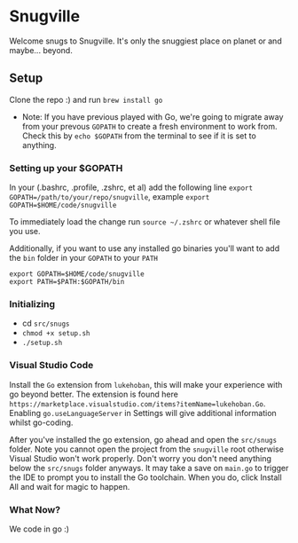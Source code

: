 # Snugville

Welcome snugs to Snugville.  It's only the snuggiest place on planet or and maybe... beyond.

## Setup

Clone the repo :) and run `brew install go`

* Note: If you have previous played with Go, we're going to migrate away from your prevous `GOPATH` to create a fresh environment to work from.  Check this by `echo $GOPATH` from the terminal to see if it is set to anything.

### Setting up your $GOPATH

In your (.bashrc, .profile, .zshrc, et al) add the following line `export GOPATH=/path/to/your/repo/snugville`, example `export GOPATH=$HOME/code/snugville`

To immediately load the change run `source ~/.zshrc` or whatever shell file you use.

Additionally, if you want to use any installed go binaries you'll want to add the `bin` folder in your `GOPATH` to your `PATH`

```
export GOPATH=$HOME/code/snugville
export PATH=$PATH:$GOPATH/bin
```

### Initializing

* cd `src/snugs`
* `chmod +x setup.sh`
* `./setup.sh`


### Visual Studio Code

Install the `Go` extension from `lukehoban`, this will make your experience with go beyond better.  The extension is found here `https://marketplace.visualstudio.com/items?itemName=lukehoban.Go`.  Enabling `go.useLanguageServer` in Settings will give additional information whilst go-coding.

After you've installed the go extension, go ahead and open the `src/snugs` folder.  Note you cannot open the project from the `snugville` root otherwise Visual Studio won't work properly.  Don't worry you don't need anything below the `src/snugs` folder anyways.  It may take a save on `main.go` to trigger the IDE to prompt you to install the Go toolchain.  When you do, click Install All and wait for magic to happen.

### What Now?

We code in go :)